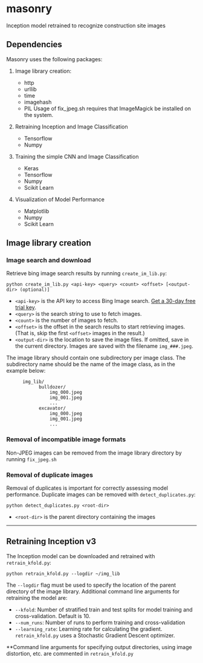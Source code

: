 # masonry
Inception model retrained to recognize construction site images

## Dependencies

Masonry uses the following packages:
  1. Image library creation:
      * http
      * urllib
      * time
      * imagehash
      * PIL
  Usage of fix_jpeg.sh requires that ImageMagick be installed on the system.

  2. Retraining Inception and Image Classification
      * Tensorflow
      * Numpy

  3. Training the simple CNN and Image Classification
      * Keras
      * Tensorflow
      * Numpy
      * Scikit Learn
    
  4. Visualization of Model Performance
      * Matplotlib
      * Numpy
      * Scikit Learn
      
## Image library creation

### Image search and download
Retrieve bing image search results by running `create_im_lib.py`:

```
python create_im_lib.py <api-key> <query> <count> <offset> [<output-dir> (optional)]
```
* `<api-key>` is the API key to access Bing Image search. [Get a 30-day free
  trial key](https://azure.microsoft.com/en-us/try/cognitive-services/?api=bing-image-search-api).
* `<query>` is the search string to use to fetch images.
* `<count>` is the number of images to fetch.
* `<offset>` is the offset in the search results to start retrieving images.
(That is, skip the first `<offset>` images in the result.)
* `<output-dir>` is the location to save the image files. If omitted, save
  in the current directory. Images are saved with the filename
  `img_###.jpeg`.
  
The image library should contain one subdirectory per image class. The subdirectory name should be the name of the image class, as in the example below:

```
      img_lib/
            bulldozer/
                img_000.jpeg
                img_001.jpeg
                ...
            excavator/
                img_000.jpeg
                img_001.jpeg
                ...
```
### Removal of incompatible image formats
Non-JPEG images can be removed from the image library directory by running `fix_jpeg.sh`

### Removal of duplicate images
Removal of duplicates is important for correctly assessing model performance. Duplicate images can be removed with `detect_duplicates.py`:

```
python detect_duplicates.py <root-dir>
```
* `<root-dir>` is the parent directory containing the images  
___
## Retraining Inception v3

The Inception model can be downloaded and retrained with `retrain_kfold.py`:

```
python retrain_kfold.py --logdir ~/img_lib 
```
The `--logdir` flag must be used to specify the location of the parent directory of the image library. Additional command line arguments for retraining the model are:
  * `--kfold`: Number of stratified train and test splits for model training and cross-validation. Default is 10. 
  * `--num_runs`: Number of runs to perform training and cross-validation
  * `--learning_rate`: Learning rate for calculating the gradient. `retrain_kfold.py` uses a Stochastic Gradient Descent optimizer.
  
  **Command line arguments for specifying output directories, using image distortion, etc. are commented in `retrain_kfold.py`

